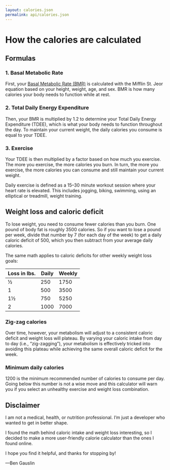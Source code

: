 ```yaml
---
layout: calories.json
permalink: api/calories.json
---
```

# How the calories are calculated

## Formulas

### 1. Basal Metabolic Rate

First, your <a href='https://en.wikipedia.org/wiki/Basal_metabolic_rate'>Basal Metabolic Rate (BMR)</a> is calculated with the Mifflin St. Jeor equation based on your height, weight, age, and sex. BMR is how many calories your body needs to function while at rest.

### 2. Total Daily Energy Expenditure

Then, your BMR is multiplied by 1.2 to determine your Total Daily Energy Expenditure (TDEE), which is what your body needs to function throughout the day. To maintain your current weight, the daily calories you consume is equal to your TDEE.

### 3. Exercise

Your TDEE is then multiplied by a factor based on how much you exercise. The more you exercise, the more calories you burn. In turn, the more you exercise, the more calories you can consume and still maintain your current weight.

Daily exercise is defined as a 15–30 minute workout session where your heart rate is elevated. This includes jogging, biking, swimming, using an elliptical or treadmill, weight training.

## Weight loss and caloric deficit

To lose weight, you need to consume fewer calories than you burn. One pound of body fat is roughly 3500 calories. So if you want to lose a pound per week, divide that number by 7 (for each day of the week) to get a daily caloric deficit of 500, which you then subtract from your average daily calories.

The same math applies to caloric deficits for other weekly weight loss goals:

| Loss in lbs. | Daily | Weekly |
| ------------ | ----- | ------ |
|            ½ |   250 |   1750 |
|            1 |   500 |   3500 |
|           1½ |   750 |   5250 |
|            2 |  1000 |   7000 |

### Zig-zag calories

Over time, however, your metabolism will adjust to a consistent caloric deficit and weight loss will plateau. By varying your caloric intake from day to day (i.e., “zig-zagging”), your metabolism is effectively tricked into avoiding this plateau while achieving the same overall caloric deficit for the week.

### Minimum daily calories

1200 is the minimum recommended number of calories to consume per day. Going below this number is not a wise move and this calculator will warn you if you select an unhealthy exercise and weight loss combination.

## Disclaimer

I am not a medical, health, or nutrition professional. I’m just a developer who wanted to get in better shape.

I found the math behind caloric intake and weight loss interesting, so I decided to make a more user-friendly calorie calculator than the ones I found online.

I hope you find it helpful, and thanks for stopping by!

—Ben Gauslin
